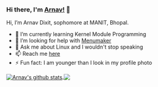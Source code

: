 ### Hi there, I'm [Arnav!](https://arnav-resume.netlify.app) 👋   
Hi, I’m Arnav Dixit, sophomore at MANIT, Bhopal.   

- 🌱 I’m currently learning Kernel Module Programming
- 🤔 I’m looking for help with [Menumaker](https://github.com/arnav127/menumaker/)
- 💬 Ask me about Linux and I wouldn't stop speaking
- 📫 Reach me [here](mailto:arnavdixit@email.com)
- ⚡ Fun fact: I am younger than I look in my profile photo 

<a href="https://github.com/anuraghazra/github-readme-stats">
  <img align="center" src="https://github-readme-stats.anuraghazra1.vercel.app/api?username=arnav127&show_icons=true&include_all_commits=true&hide_border=true" alt="Arnav's github stats" />
</a>
<a href="https://github.com/anuraghazra/github-readme-stats">
  <!-- Change the `github-readme-stats.anuraghazra1.vercel.app` to `github-readme-stats.vercel.app`  -->
  <img align="center" src="https://github-readme-stats.vercel.app/api/top-langs/?username=arnav127&layout=compact&hide_border=true&hide=Jupyter%20Notebook" />
</a>
